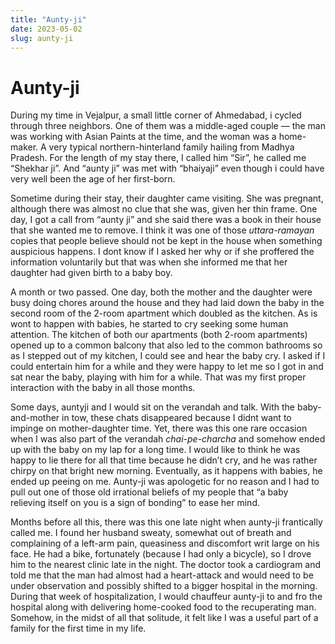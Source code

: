 ```yaml
---
title: "Aunty-ji"
date: 2023-05-02
slug: aunty-ji
---
```

Aunty-ji
========

During my time in Vejalpur, a small little corner of Ahmedabad, i cycled through three neighbors. One of them was a middle-aged couple — the man was working with Asian Paints at the time, and the woman was a home-maker. A very typical northern-hinterland family hailing from Madhya Pradesh. For the length of my stay there, I called him “Sir”, he called me “Shekhar ji”. And “aunty ji” was met with “bhaiyaji” even though i could have very well been the age of her first-born.

Sometime during their stay, their daughter came visiting. She was pregnant, although there was almost no clue that she was, given her thin frame. One day, I got a call from “aunty ji” and she said there was a book in their house that she wanted me to remove. I think it was one of those _uttara-ramayan_ copies that people believe should not be kept in the house when something auspicious happens. I dont know if I asked her why or if she proffered the information voluntarily but that was when she informed me that her daughter had given birth to a baby boy.

A month or two passed. One day, both the mother and the daughter were busy doing chores around the house and they had laid down the baby in the second room of the 2-room apartment which doubled as the kitchen. As is wont to happen with babies, he started to cry seeking some human attention. The kitchen of both our apartments (both 2-room apartments) opened up to a common balcony that also led to the common bathrooms so as I stepped out of my kitchen, I could see and hear the baby cry. I asked if I could entertain him for a while and they were happy to let me so I got in and sat near the baby, playing with him for a while. That was my first proper interaction with the baby in all those months.

Some days, auntyji and I would sit on the verandah and talk. With the baby-and-mother in tow, these chats disappeared because I didnt want to impinge on mother-daughter time. Yet, there was this one rare occasion when I was also part of the verandah _chai-pe-charcha_ and somehow ended up with the baby on my lap for a long time. I would like to think he was happy to lie there for all that time because he didn’t cry, and he was rather chirpy on that bright new morning. Eventually, as it happens with babies, he ended up peeing on me. Aunty-ji was apologetic for no reason and I had to pull out one of those old irrational beliefs of my people that “a baby relieving itself on you is a sign of bonding” to ease her mind.

Months before all this, there was this one late night when aunty-ji frantically called me. I found her husband sweaty, somewhat out of breath and complaining of a left-arm pain, queasiness and discomfort writ large on his face. He had a bike, fortunately (because I had only a bicycle), so I drove him to the nearest clinic late in the night. The doctor took a cardiogram and told me that the man had almost had a heart-attack and would need to be under observation and possibly shifted to a bigger hospital in the morning. During that week of hospitalization, I would chauffeur aunty-ji to and fro the hospital along with delivering home-cooked food to the recuperating man. Somehow, in the midst of all that solitude, it felt like I was a useful part of a family for the first time in my life.